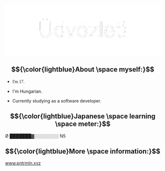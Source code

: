 <p align="center"><img src="media/udvozlet-nh.gif"></p>

## $${\color{lightblue}About \space myself:}$$
- <p style="font-family: 'Bahnschrift'">I'm 17.</p>
- <p>I'm Hungarian.</p>
- <p>Currently studying as a software developer.</p>

## $${\color{lightblue}Japanese \space learning \space meter:}$$
Ø ███████▓░️░️░️░️░️░️░️░️ N5

## $${\color{lightblue}More \space information:}$$
www.pntrmln.xyz
